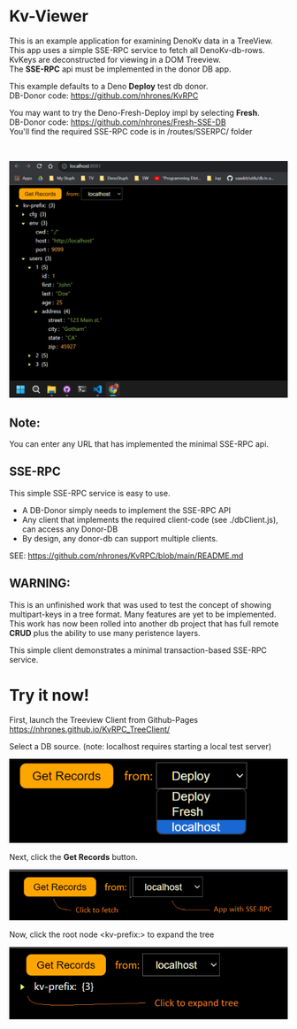 # Kv-Viewer
This is an example application for examining DenoKv data in a TreeView.     
This app uses a simple SSE-RPC service to fetch all DenoKv-db-rows.    
KvKeys are deconstructed for viewing in a DOM Treeview.    
The **SSE-RPC** api must be implemented in the donor DB app.

This example defaults to a Deno **Deploy** test db donor.    
DB-Donor code: https://github.com/nhrones/KvRPC    

You may want to try the Deno-Fresh-Deploy impl by selecting **Fresh**.    
DB-Donor code: https://github.com/nhrones/Fresh-SSE-DB       
You'll find the required SSE-RPC code is in /routes/SSERPC/ folder   

<br/>

![kv-tree](kv-tv.png)

## Note:
You can enter any URL that has implemented the minimal SSE-RPC api.   

## SSE-RPC
This simple SSE-RPC service is easy to use.    
  - A DB-Donor simply needs to implement the SSE-RPC API    
  - Any client that implements the required client-code (see ./dbClient.js), can access any Donor-DB
  - By design, any donor-db can support multiple clients.     

SEE: https://github.com/nhrones/KvRPC/blob/main/README.md


## WARNING: 
This is an unfinished work that was used to test the concept of showing multipart-keys in a tree format.  Many features are yet to be implemented. This work has now been rolled into another db project that has full remote **CRUD** plus the ability to use many peristence layers. 

This simple client demonstrates a minimal transaction-based SSE-RPC service.   

# Try it now!
First, launch the Treeview Client from Github-Pages          
https://nhrones.github.io/KvRPC_TreeClient/    

Select a DB source. (note: localhost requires starting a local test server)    

![Alt text](selectDB.png)

Next, click the **Get Records** button.    

![Alt text](clickToFetch.png)    

Now, click the root node \<kv-prefix:\> to expand the tree

![Alt text](exspand.png)

